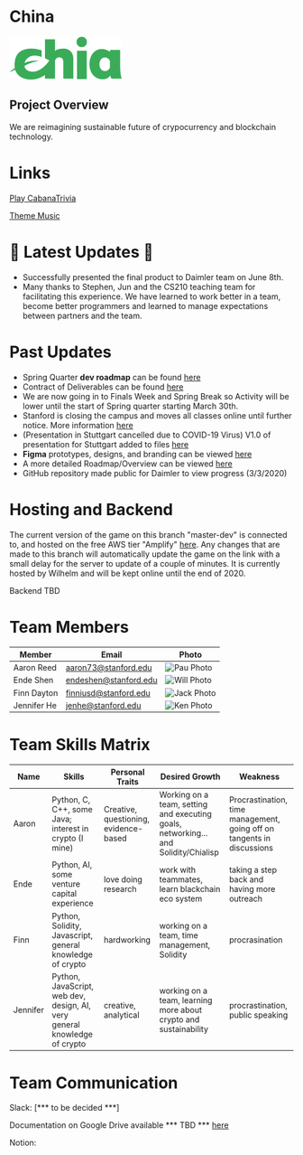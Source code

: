 # China

<img src="chia-logo.svg" alt="Chia Logo"/>

 ## Project Overview
 
 We are reimagining sustainable future of crypocurrency and blockchain technology.


# Links
[Play CabanaTrivia](https://master-dev.d28ds4nnoxwdjw.amplifyapp.com)

 [Theme Music](https://open.spotify.com/user/21kv2tf3fcihbiwnlgww7asly/playlist/65LWzmY6oKjGv141vKFQqX?si=bn9aqPjESgKEjo_0pvkYFQ)

 # :rocket: Latest Updates :rocket:
 * Successfully presented the final product to Daimler team on June 8th.
 * Many thanks to Stephen, Jun and the CS210 teaching team for facilitating this experience. We have learned to work better in a team, become better programmers and learned to manage expectations between partners and the team. 
 
  #  Past Updates 
 *  Spring Quarter **dev roadmap** can be found [here](https://docs.google.com/document/d/1ChToyw4i9olIfGBn4hQI5PKr5D6cuIxsthny17nNpTE/edit?usp=sharing)
 * Contract of Deliverables can be found [here](https://docs.google.com/document/d/1Iv_HUolDp9VPYimOF6F2-ApQbSc_rVTuXsCuaLQxfLA/edit?usp=sharing)
 * We are now going in to Finals Week and Spring Break so Activity will be lower until the start of Spring quarter starting March 30th. 
 * Stanford is closing the campus and moves all classes online until further notice. More information [here](https://healthalerts.stanford.edu/)
 * (Presentation in Stuttgart cancelled due to COVID-19 Virus) V1.0 of presentation for Stuttgart added to files [here](https://github.com/cs210/Daimler/blob/master/Presentation%20Outline%20(V1.0))
 * **Figma** prototypes, designs, and branding can be viewed [here](https://www.figma.com/proto/wgkf0Bb5YrHXKGYLv3OfVI/Trivia-Start-Page?node-id=9%3A93&scaling=min-zoom)
 * A more detailed Roadmap/Overview can be viewed [here](https://docs.google.com/spreadsheets/d/1XCwTbh0N-ijNtFKVzL6cxW9gsjVZF3XECJRNrYBc3ho/edit#gid=0)
 * GitHub repository made public for Daimler to view progress (3/3/2020)
 
 # Hosting and Backend
 
The current version of the game on this branch "master-dev" is connected to, and hosted on the free AWS tier "Amplify" [here](https://master-dev.d28ds4nnoxwdjw.amplifyapp.com). Any changes that are made to this branch will automatically update the game on the link with a small delay for the server to update of a couple of minutes. It is currently hosted by Wilhelm and will be kept online until the end of 2020. 

Backend TBD

 
 # Team Members
Member |  Email | Photo
--- | --- | ---
Aaron Reed | aaron73@stanford.edu| <img src="/Resources/Headshots/PauNormal.jpg" alt="Pau Photo" height="200" />
Ende Shen |endeshen@stanford.edu | <img src="/Resources/Headshots/Will headshot.jpg" alt="Will Photo" height="200" />
Finn Dayton | finniusd@stanford.edu | <img src="/Resources/Headshots/Jack Headshot.jpeg" alt="Jack Photo" height="200"/>
Jennifer He |jenhe@stanford.edu | <img src="/Resources/Headshots/received_418816395692875.jpeg" alt="Ken Photo" height="200"/>

# Team Skills Matrix

Name | Skills | Personal Traits | Desired Growth | Weakness
--- | --- | --- | --- | ---
Aaron | Python, C, C++, some Java; interest in crypto (I mine) | Creative, questioning, evidence-based | Working on a team, setting and executing goals, networking... and Solidity/Chialisp | Procrastination, time management, going off on tangents in discussions
Ende | Python, AI, some venture capital experience | love doing research | work with teammates, learn blackchain eco system | taking a step back and having more outreach
Finn | Python, Solidity, Javascript, general knowledge of crypto | hardworking | working on a team, time management, Solidity | procrasination 
Jennifer | Python, JavaScript, web dev, design, AI, very general knowledge of crypto | creative, analytical | working on a team, learning more about crypto and sustainability | procrastination, public speaking


# Team Communication

Slack: [*** to be decided ***]

Documentation on Google Drive available *** TBD *** [here](https://drive.google.com/drive/u/1/folders/0AAK6_efKZUj2Uk9PVA)

Notion: 
